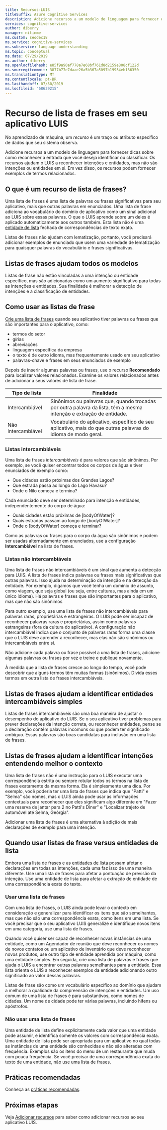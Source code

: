 ```yaml
---
title: Recursos-LUIS
titleSuffix: Azure Cognitive Services
description: Adicione recursos a um modelo de linguagem para fornecer dicas sobre como reconhecer a entrada que você deseja identificar ou classificar.
services: cognitive-services
author: diberry
manager: nitinme
ms.custom: seodec18
ms.service: cognitive-services
ms.subservice: language-understanding
ms.topic: conceptual
ms.date: 07/29/2019
ms.author: diberry
ms.openlocfilehash: e85f9a90af778a7e68bf761d8d2159e808cf122d
ms.sourcegitcommit: 3877b77e7daae26a5b367a5097b19934eb136350
ms.translationtype: MT
ms.contentlocale: pt-BR
ms.lasthandoff: 07/30/2019
ms.locfileid: "68639215"
---
```

# <a name="phrase-list-features-in-your-luis-app"></a>Recurso de lista de frases em seu aplicativo LUIS

No aprendizado de máquina, um *recurso* é um traço ou atributo específico de dados que seu sistema observa. 

Adicione recursos a um modelo de linguagem para fornecer dicas sobre como reconhecer a entrada que você deseja identificar ou classificar. Os recursos ajudam o LUIS a reconhecer intenções e entidades, mas não são intenções ou entidades em si. Em vez disso, os recursos podem fornecer exemplos de termos relacionados.  

## <a name="what-is-a-phrase-list-feature"></a>O que é um recurso de lista de frases?
Uma lista de frases é uma lista de palavras ou frases significativas para seu aplicativo, mais que outras palavras em enunciados. Uma lista de frase adiciona ao vocabulário do domínio de aplicativo como um sinal adicional ao LUIS sobre essas palavras. O que o LUIS aprende sobre um deles é aplicado automaticamente aos outros também. Esta lista não é uma [entidade de lista](luis-concept-entity-types.md#types-of-entities) fechada de correspondências de texto exato.

Listas de frases não ajudam com lematização, portanto, você precisará adicionar exemplos de enunciado que usem uma variedade de lematização para quaisquer palavras do vocabulário e frases significativas.

## <a name="phrase-lists-help-all-models"></a>Listas de frases ajudam todos os modelos

Listas de frase não estão vinculadas a uma intenção ou entidade específico, mas são adicionadas como um aumento significativo para todas as intenções e entidades. Sua finalidade é melhorar a detecção de intenções e a classificação de entidades.

## <a name="how-to-use-phrase-lists"></a>Como usar as listas de frase

[Crie uma lista de frases](luis-how-to-add-features.md) quando seu aplicativo tiver palavras ou frases que são importantes para o aplicativo, como:

* termos do setor
* gírias
* abreviações
* linguagem específica da empresa
* o texto é de outro idioma, mas frequentemente usado em seu aplicativo
* palavras-chave e frases em seus enunciados de exemplo

Depois de inserir algumas palavras ou frases, use o recurso **Recomendado** para localizar valores relacionados. Examine os valores relacionados antes de adicionar a seus valores de lista de frase.

|Tipo de lista|Finalidade|
|--|--|
|Intercambiável|Sinônimos ou palavras que, quando trocadas por outra palavra da lista, têm a mesma intenção e extração de entidade.|
|Não intercambiável|Vocabulário do aplicativo, específico de seu aplicativo, mais do que outras palavras do idioma de modo geral.|

### <a name="interchangeable-lists"></a>Listas intercambiáveis

Uma lista de frases *intercambiáveis* é para valores que são sinônimos. Por exemplo, se você quiser encontrar todos os corpos de água e tiver enunciados de exemplo como: 

* Que cidades estão próximas dos Grandes Lagos? 
* Que estrada passa ao longo do Lago Havasu?
* Onde o Nilo começa e termina? 

Cada enunciado deve ser determinado para intenção e entidades, independentemente do corpo de água: 

* Quais cidades estão próximas de [bodyOfWater]?
* Quais estradas passam ao longo de [bodyOfWater]?
* Onde o [bodyOfWater] começa e terminar? 

Como as palavras ou frases para o corpo da água são sinônimos e podem ser usadas alternadamente em enunciados, use a configuração **Intercambiável** na lista de frases. 

### <a name="non-interchangeable-lists"></a>Listas não intercambiáveis

Uma lista de frases não intercambiáveis é um sinal que aumenta a detecção para LUIS. A lista de frases indica palavras ou frases mais significativas que outras palavras. Isso ajuda na determinação da intenção e na detecção da entidade. Por exemplo, digamos que você tenha um domínio de assunto, como viagem, que seja global (ou seja, entre culturas, mas ainda em um único idioma). Há palavras e frases que são importantes para o aplicativo, mas que não são sinônimos. 

Para outro exemplo, use uma lista de frases não intercambiáveis para palavras raras, proprietárias e estrangeiras. O LUIS pode ser incapaz de reconhecer palavras raras e proprietárias, assim como palavras estrangeiras (fora da cultura do aplicativo). A configuração não intercambiável indica que o conjunto de palavras raras forma uma classe que o LUIS deve aprender a reconhecer, mas elas não são sinônimos ou intercambiáveis entre si.

Não adicione cada palavra ou frase possível a uma lista de frases, adicione algumas palavras ou frases por vez e treine e publique novamente. 

À medida que a lista de frases cresce ao longo do tempo, você pode descobrir que alguns termos têm muitas formas (sinônimos). Divida esses termos em outra lista de frases intercambiáveis. 

<a name="phrase-lists-help-identify-simple-exchangeable-entities"></a>

## <a name="phrase-lists-help-identify-simple-interchangeable-entities"></a>Listas de frases ajudam a identificar entidades intercambiáveis simples
Listas de frases intercambiáveis são uma boa maneira de ajustar o desempenho do aplicativo do LUIS. Se o seu aplicativo tiver problemas para prever declarações da intenção correta, ou reconhecer entidades, pense se a declaração contém palavras incomuns ou que podem ter significado ambíguo. Essas palavras são boas candidatas para inclusão em uma lista de frases.

## <a name="phrase-lists-help-identify-intents-by-better-understanding-context"></a>Listas de frases ajudam a identificar intenções entendendo melhor o contexto
Uma lista de frases não é uma instrução para o LUIS executar uma correspondência estrita ou sempre rotular todos os termos na lista de frases exatamente da mesma forma. Ela é simplesmente uma dica. Por exemplo, você poderia ter uma lista de frases que indica que "Patti" e "Selma" são nomes, mas o LUIS ainda pode usar as informações contextuais para reconhecer que eles significam algo diferente em "Fazer uma reserva de jantar para 2 no Patti's Diner" e "Localizar trajeto de automóvel até Selma, Geórgia". 

Adicionar uma lista de frases é uma alternativa à adição de mais declarações de exemplo para uma intenção. 

## <a name="when-to-use-phrase-lists-versus-list-entities"></a>Quando usar listas de frase versus entidades de lista
Embora uma lista de frases e as [entidades de lista](reference-entity-list.md) possam afetar o declarações em todas as intenções, cada uma faz isso de uma maneira diferente. Use uma lista de frases para afetar a pontuação de previsão da intenção. Use uma entidade de lista para afetar a extração de entidade de uma correspondência exata do texto. 

### <a name="use-a-phrase-list"></a>Usar uma lista de frases
Com uma lista de frases, o LUIS ainda pode levar o contexto em consideração e generalizar para identificar os itens que são semelhantes, mas que não são uma correspondência exata, como itens em uma lista. Se você precisar que o seu aplicativo LUIS generalize e identifique novos itens em uma categoria, use uma lista de frases. 

Quando você quiser ser capaz de reconhecer novas instâncias de uma entidade, como um Agendador de reunião que deve reconhecer os nomes de novos contatos ou um aplicativo de inventário que deve reconhecer novos produtos, use outro tipo de entidade aprendida por máquina, como uma entidade simples. Em seguida, crie uma lista de palavras e frases que ajuda o LUIS a encontrar outras palavras semelhantes para a entidade. Essa lista orienta o LUIS a reconhecer exemplos da entidade adicionando outro significado ao valor dessas palavras. 

Listas de frase são como um vocabulário específico ao domínio que ajudam a melhorar a qualidade da compreensão de intenções e entidades. Um uso comum de uma lista de frases é para substantivos, como nomes de cidades. Um nome de cidade pode ter várias palavras, incluindo hifens ou apóstrofos.
 
### <a name="dont-use-a-phrase-list"></a>Não usar uma lista de frases 
Uma entidade de lista define explicitamente cada valor que uma entidade pode assumir, e identifica somente os valores com correspondência exata. Uma entidade de lista pode ser apropriada para um aplicativo no qual todas as instâncias de uma entidade são conhecidas e não são alteradas com frequência. Exemplos são os itens do menu de um restaurante que muda com pouca frequência. Se você precisar de uma correspondência exata do texto de uma entidade, não use uma lista de frases. 

## <a name="best-practices"></a>Práticas recomendadas
Conheça as [práticas recomendadas](luis-concept-best-practices.md).

## <a name="next-steps"></a>Próximas etapas

Veja [Adicionar recursos](luis-how-to-add-features.md) para saber como adicionar recursos ao seu aplicativo LUIS.
